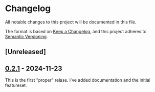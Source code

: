 # Changelog

All notable changes to this project will be documented in this file.

The format is based on [Keep a Changelog](https://keepachangelog.com/en/1.0.0/),
and this project adheres to [Semantic Versioning](https://semver.org/spec/v2.0.0.html).

## [Unreleased]

## [0.2.1](https://github.com/bjackman/local-ci/compare/v0.1.0...v0.1.1) - 2024-11-23

This is the first "proper" relase. I've added documentation and the initial featureset.